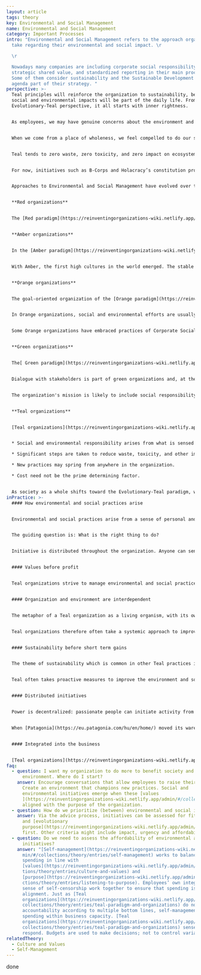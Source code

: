 ```yaml
---
layout: article
tags: theory
key: Environmental and Social Management
name: Environmental and Social Management
category: Important Processes
intro: "Environmental and Social Management refers to the approach organizations
  take regarding their environmental and social impact. \r

  \r

  Nowadays many companies are including corporate social responsibility,
  strategic shared value, and standardized reporting in their main processes.
  Some of them consider sustainability and the Sustainable Development Goals
  agenda part of their strategy. "
perspective: >-
  Teal principles will reinforce the organization to sustainability, because
  social and environmental impacts will be part of the daily life. From an
  Evolutionary-Teal perspective, it all starts with inner rightness.


  As employees, we may have genuine concerns about the environment and the communities we work in. In Teal Organizations, power is decentralized; therefore, environmental and social initiatives can be initiated by passionate people joining forces from any place in the organization.


  When we come from a place of wholeness, we feel compelled to do our share to heal our broken relationship with life in all its forms.


  Teal tends to zero waste, zero toxicity, and zero impact on ecosystems


  For now, initiatives such as B-Corps and Holacracy’s constitution provide interesting avenues for teal leadership.


  Approaches to Environmental and Social Management have evolved over time from how can a resource be used or exploited to how can it be served.


  **Red organizations**


  The [Red paradigm](https://reinventingorganizations-wiki.netlify.app/admin/#/collections/theory/entries/red-organizations) is based on social management via power. The organization is subject to nature and the environment, which might dictate tribal rhythms. Red sees the environment through the filter of the potential for use. What in the environment is open to be had, so that we may increase our ability to survive and prosper?


  **Amber organizations**


  In the [Amber paradigm](https://reinventingorganizations-wiki.netlify.app/admin/#/collections/theory/entries/amber-paradigm-and-organizations), organizations tend to be self-contained, standing apart from the outside world, and run by a hierarchy. Social priorities favor those with status based on birth, education, and gender. The environment is viewed as predictable and organisations seek ways to control it for their benefit, for example in irrigation projects.


  With Amber, the first high cultures in the world emerged. The stable structures and long-term processes introduced brought unprecedented change to social structure and their potential.


  **Orange organizations**


  The goal-oriented organization of the [Orange paradigm](https://reinventingorganizations-wiki.netlify.app/admin/#/collections/theory/entries/orange-paradigm-and-organizations) is focused on solving tangible problems. Growth is a consequence of successfully reaching your objectives, with a surplus of resources (profit). Not reaching objectives will over time, result in the organization dying. Thereis a belief that the strongest and best organizations will survive.


  In Orange organizations, social and environmental efforts are usually focused on ensuring that legal obligations are met. This does not necessarily imply that Orange dismisses the value of these causes. It is rather that these organizations can only justify taking actions which benefit society and environment if these actions also contribute to the objectives of the organization. To Orange, such initiatives would otherwise need their own organization, with objectives that include those goals.


  Some Orange organizations have embraced practices of Corporate Social Responsibility constructively. Some contributions have been remarkable. Orange organizations frequently use their CSR initiatives to support their brand image through marketing.  


  **Green organizations**


  The[ Green paradigm](https://reinventingorganizations-wiki.netlify.app/admin/#/collections/theory/entries/green-paradigm-and-organizations) considers the community (and by extension, the environment) as a stakeholder in the business. The pluralistic drive in Green means that it is important not only to be successful as an organization, but also to lift others up so that they also can be more successful.


  Dialogue with stakeholders is part of green organizations and, at the time, one of the core issues in CSR strategies


  The organization's mission is likely to include social responsibility. For example, Green organizations might work with suppliers in developing countries to maintain humane working conditions. They may focus on their carbon foot-print or strive to make products and packaging recyclable.


  **Teal organizations**


  [Teal organizations](https://reinventingorganizations-wiki.netlify.app/admin/#/collections/theory/entries/teal-paradigm-and-organizations) see themselves as part of a living system. That includes not only the organization itself but also the environment around it. Therefore, Teal organizations often take action to improve also their surroundings:


  * Social and environmental responsibility arises from what is sensed to be “the right thing to do,” based on [organizational values](https://reinventingorganizations-wiki.netlify.app/admin/#/collections/theory/entries/culture-and-values).

  * Significant steps are taken to reduce waste, toxicity, and other impacts on the biosphere.

  * New practices may spring from anywhere in the organization.

  * Cost need not be the prime determining factor. 


  As society as a whole shifts toward the Evolutionary-Teal paradigm, we may see more legal experiments along the line of Holacracy’s constitution and B-Corps. In the final chapter of his book, Laloux speculates about an even more profound change: Perhaps in a Teal society, we would no longer think in terms of ownership, but in terms of stewardship? Such a shift would have profound implications in terms of legal ownership of organizations. Only time will tell if and how such a scenario will play out.
inPractice: >-
  #### How environmental and social practices arise


  Environmental and social practices arise from a sense of personal and corporate integrity.


  The guiding question is: What is the right thing to do?


  Initiative is distributed throughout the organization. Anyone can sense what is needed, and raise it.


  #### Values before profit


  Teal organizations strive to manage environmental and social practices ahead of profits. As AES said in a public hearing: “If the company perceives a conflict between ... values and profits, it will try to adhere to its values - even if doing so might result in diminished profits or foregone opportunities”.


  #### Organization and environment are interdependent


  The metaphor of a Teal organization as a living organism, with its own purpose and intent, extends to the environment. Both organization and the environment it lives in are considered to be part of a living system. As such, the organization is dependent on its environment and the social structures that affect it. That is, the organization cannot thrive without a healthy environment.


  Teal organizations therefore often take a systemic approach to improve the environment or social structures in which the organization is active, especially when that environment is necessary to achieve the purpose of the organization.


  #### Sustainability before short term gains


  The theme of sustainability which is common in other Teal practices is also prominent in the area of environmental and social management. Teal insists on a long-term sustainable approach to delivering value. One of the reasons is that Teal feels that exploitation of life itself for short-term financial gain is immoral. Putting future potential of purpose at risk is considered reckless and the wrong thing to do.


  Teal often takes proactive measures to improve the environment and social aspects of its surroundings for the long term - in order to increase sustainability of purpose ― even if there may not be payoffs in the immediate term.


  #### Distributed initiatives


  Power is decentralized: passionate people can initiate activity from anywhere in the organization.


  When [Patagonia](https://eu.patagonia.com/hu/en/home/) moved its warehouse to Reno, four employees noticed that most of Nevada’s wild land was not protected wilderness. They sparked an initiative that resulted in 1.2 million acres of wilderness being protected.


  #### Integrated into the business


  [Teal organizations](https://reinventingorganizations-wiki.netlify.app/admin/#/collections/theory/entries/teal-paradigm-and-organizations) do not (normally) have separate units for Corporate Social Responsibility. [Buurtzorg ](https://www.buurtzorgnederland.com/)adds new services in response to emerging social needs sensed by nurses, e.g. to help Alzheimer’s patients handle domestic chores.
faq:
  - question: I want my organization to do more to benefit society and the
      environment. Where do I start?
    answer: Encourage conversations that allow employees to raise their concerns.
      Create an environment that champions new practices. Social and
      environmental initiatives emerge when these [values
      ](https://reinventingorganizations-wiki.netlify.app/admin/#/collections/theory/entries/culture-and-values)are
      aligned with the purpose of the organization.
  - question: How do we prioritize (between) environmental and social initiatives?
    answer: Via the advice process, initiatives can be assessed for fit with values
      and [evolutionary
      purpose](https://reinventingorganizations-wiki.netlify.app/admin/#/collections/theory/entries/evolutionary-purpose)
      first. Other criteria might include impact, urgency and affordability.
  - question: Do we need to assess the affordability of environmental and social
      initiatives?
    answer: "[Self-management](https://reinventingorganizations-wiki.netlify.app/ad\
      min/#/collections/theory/entries/self-management) works to balance
      spending in line with
      [values](https://reinventingorganizations-wiki.netlify.app/admin/#/collec\
      tions/theory/entries/culture-and-values) and
      [purpose](https://reinventingorganizations-wiki.netlify.app/admin/#/colle\
      ctions/theory/entries/listening-to-purpose). Employees’ own integrity and
      sense of self-censorship work together to ensure that spending is in
      alignment. Just as [Teal
      organizations](https://reinventingorganizations-wiki.netlify.app/admin/#/\
      collections/theory/entries/teal-paradigm-and-organizations) do not measure
      accountability according to multiple bottom lines, self-management guides
      spending within business capacity. [Teal
      organizations](https://reinventingorganizations-wiki.netlify.app/admin/#/\
      collections/theory/entries/teal-paradigm-and-organizations) sense and
      respond. Budgets are used to make decisions; not to control variances."
relatedTheory:
  - Culture and Values
  - Self-Management
---
```

done